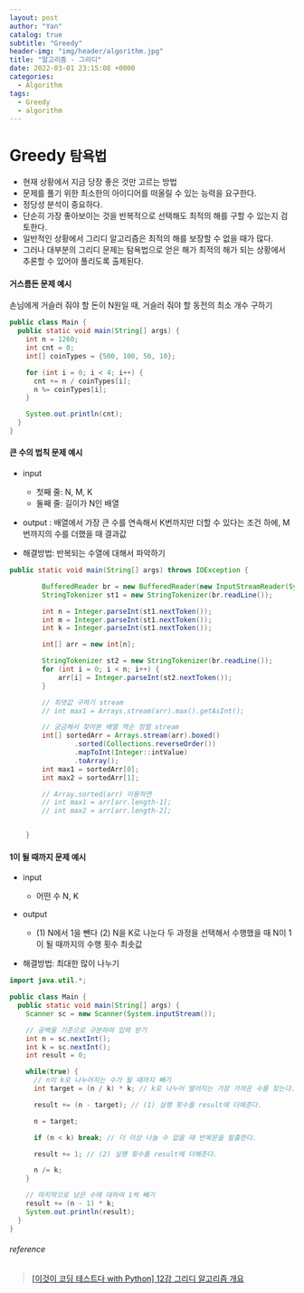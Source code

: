 ```yaml
---
layout: post
author: "Yan"
catalog: true
subtitle: "Greedy"
header-img: "img/header/algorithm.jpg"
title: "알고리즘 - 그리디"
date: 2022-03-01 23:15:08 +0000
categories:
  - Algorithm
tags:
  - Greedy
  - algorithm
---
```


# Greedy `탐욕법`

- 현재 상황에서 지금 당장 좋은 것만 고르는 방법
- 문제를 풀기 위한 최소한의 아이디어를 떠올릴 수 있는 능력을 요구한다.
- 정당성 분석이 중요하다.
- 단순히 가장 좋아보이는 것을 반복적으로 선택해도 최적의 해를 구할 수 있는지 검토한다.
- 일반적인 상황에서 그리디 알고리즘은 최적의 해를 보장할 수 없을 때가 많다.
- 그러나 대부분의 그리디 문제는 탐욕법으로 얻은 해가 최적의 해가 되는 상황에서 추론할 수 있어야 풀리도록 출제된다.

#### 거스름돈 문제 예시

손님에게 거슬러 줘야 할 돈이 N원일 때, 거슬러 줘야 할 동전의 최소 개수 구하기

```java
public class Main {
  public static void main(String[] args) {
    int n = 1260;
    int cnt = 0;
    int[] coinTypes = {500, 100, 50, 10};

    for (int i = 0; i < 4; i++) {
      cnt += n / coinTypes[i];
      n %= coinTypes[i];
    }

    System.out.println(cnt);
  }
}
```

#### 큰 수의 법칙 문제 예시

- input
  - 첫째 줄: N, M, K
  - 둘째 줄: 길이가 N인 배열
- output : 배열에서 가장 큰 수를 연속해서 K번까지만 더할 수 있다는 조건 하에, M번까지의 수를 더했을 때 결과값

- 해결방법: 반복되는 수열에 대해서 파악하기

```java
public static void main(String[] args) throws IOException {

        BufferedReader br = new BufferedReader(new InputStreamReader(System.in));
        StringTokenizer st1 = new StringTokenizer(br.readLine());

        int n = Integer.parseInt(st1.nextToken());
        int m = Integer.parseInt(st1.nextToken());
        int k = Integer.parseInt(st1.nextToken());

        int[] arr = new int[n];

        StringTokenizer st2 = new StringTokenizer(br.readLine());
        for (int i = 0; i < n; i++) {
            arr[i] = Integer.parseInt(st2.nextToken());
        }

        // 최댓값 구하기 stream
        // int max1 = Arrays.stream(arr).max().getAsInt();

        // 궁금해서 찾아본 배열 역순 정렬 stream
        int[] sortedArr = Arrays.stream(arr).boxed()
                .sorted(Collections.reverseOrder())
                .mapToInt(Integer::intValue)
                .toArray();
        int max1 = sortedArr[0];
        int max2 = sortedArr[1];

        // Array.sorted(arr) 이용하면
        // int max1 = arr[arr.length-1];
        // int max2 = arr[arr.length-2];


    }
```

#### 1이 될 때까지 문제 예시

- input
  - 어떤 수 N, K
- output

  - (1) N에서 1을 뺀다 (2) N을 K로 나눈다 두 과정을 선택해서 수행했을 때 N이 1이 될 때까지의 수행 횟수 최솟값

- 해결방법: 최대한 많이 나누기

```java
import java.util.*;

public class Main {
  public static void main(String[] args) {
    Scanner sc = new Scanner(System.inputStream());

    // 공백을 기준으로 구분하여 입력 받기
    int n = sc.nextInt();
    int k = sc.nextInt();
    int result = 0;

    while(true) {
      // n이 k로 나누어지는 수가 될 때까지 빼기
      int target = (n / k) * k; // k로 나누어 떨어지는 가장 가까운 수를 찾는다.

      result += (n - target); // (1) 실행 횟수를 result에 더해준다.

      n = target;

      if (n < k) break; // 더 이상 나눌 수 없을 때 반복문을 탈출한다.

      result += 1; // (2) 실행 횟수를 result에 더해준다.

      n /= k;
    }

    // 마지막으로 남은 수에 대하여 1씩 빼기
    result += (n - 1) * k;
    System.out.println(result);
  }
}
```

###### reference

> [[이것이 코딩 테스트다 with Python] 12강 그리디 알고리즘 개요](https://youtu.be/5OYlS2QQMPA)
